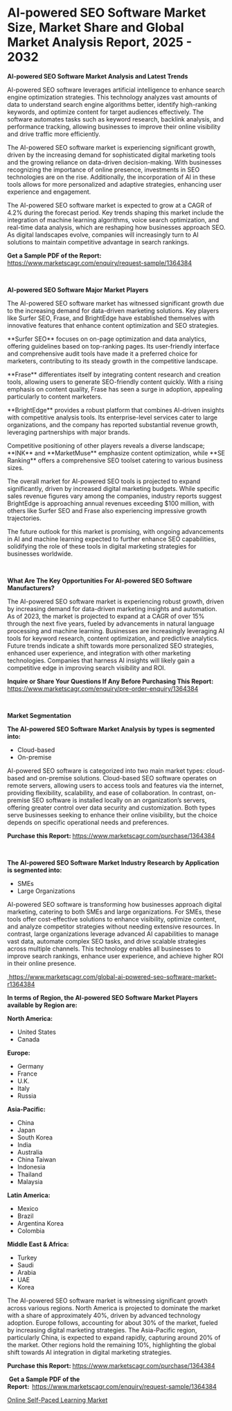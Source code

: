 <p><h1>AI-powered SEO Software Market Size, Market Share and Global Market Analysis Report, 2025 - 2032</h1></p><p><strong>AI-powered SEO Software Market Analysis and Latest Trends</strong></p>
<p><p>AI-powered SEO software leverages artificial intelligence to enhance search engine optimization strategies. This technology analyzes vast amounts of data to understand search engine algorithms better, identify high-ranking keywords, and optimize content for target audiences effectively. The software automates tasks such as keyword research, backlink analysis, and performance tracking, allowing businesses to improve their online visibility and drive traffic more efficiently.</p><p>The AI-powered SEO software market is experiencing significant growth, driven by the increasing demand for sophisticated digital marketing tools and the growing reliance on data-driven decision-making. With businesses recognizing the importance of online presence, investments in SEO technologies are on the rise. Additionally, the incorporation of AI in these tools allows for more personalized and adaptive strategies, enhancing user experience and engagement.</p><p>The AI-powered SEO software market is expected to grow at a CAGR of 4.2% during the forecast period. Key trends shaping this market include the integration of machine learning algorithms, voice search optimization, and real-time data analysis, which are reshaping how businesses approach SEO. As digital landscapes evolve, companies will increasingly turn to AI solutions to maintain competitive advantage in search rankings.</p></p>
<p><strong>Get a Sample PDF of the Report:&nbsp;</strong> <a href="https://www.marketscagr.com/enquiry/request-sample/1364384?utm_campaign=3068&utm_medium=2&utm_source=Github&utm_content=ia&utm_term=11032025&utm_id=ai-powered-seo-software">https://www.marketscagr.com/enquiry/request-sample/1364384</a></p>
<p>&nbsp;</p>
<p><strong>AI-powered SEO Software Major Market Players</strong></p>
<p><p>The AI-powered SEO software market has witnessed significant growth due to the increasing demand for data-driven marketing solutions. Key players like Surfer SEO, Frase, and BrightEdge have established themselves with innovative features that enhance content optimization and SEO strategies.</p><p>**Surfer SEO** focuses on on-page optimization and data analytics, offering guidelines based on top-ranking pages. Its user-friendly interface and comprehensive audit tools have made it a preferred choice for marketers, contributing to its steady growth in the competitive landscape.</p><p>**Frase** differentiates itself by integrating content research and creation tools, allowing users to generate SEO-friendly content quickly. With a rising emphasis on content quality, Frase has seen a surge in adoption, appealing particularly to content marketers.</p><p>**BrightEdge** provides a robust platform that combines AI-driven insights with competitive analysis tools. Its enterprise-level services cater to large organizations, and the company has reported substantial revenue growth, leveraging partnerships with major brands.</p><p>Competitive positioning of other players reveals a diverse landscape; **INK** and **MarketMuse** emphasize content optimization, while **SE Ranking** offers a comprehensive SEO toolset catering to various business sizes.</p><p>The overall market for AI-powered SEO tools is projected to expand significantly, driven by increased digital marketing budgets. While specific sales revenue figures vary among the companies, industry reports suggest BrightEdge is approaching annual revenues exceeding $100 million, with others like Surfer SEO and Frase also experiencing impressive growth trajectories.</p><p>The future outlook for this market is promising, with ongoing advancements in AI and machine learning expected to further enhance SEO capabilities, solidifying the role of these tools in digital marketing strategies for businesses worldwide.</p></p>
<p>&nbsp;</p>
<p><strong>What Are The Key Opportunities For AI-powered SEO Software Manufacturers?</strong></p>
<p><p>The AI-powered SEO software market is experiencing robust growth, driven by increasing demand for data-driven marketing insights and automation. As of 2023, the market is projected to expand at a CAGR of over 15% through the next five years, fueled by advancements in natural language processing and machine learning. Businesses are increasingly leveraging AI tools for keyword research, content optimization, and predictive analytics. Future trends indicate a shift towards more personalized SEO strategies, enhanced user experience, and integration with other marketing technologies. Companies that harness AI insights will likely gain a competitive edge in improving search visibility and ROI.</p></p>
<p><strong>Inquire or Share Your Questions If Any Before Purchasing This Report:</strong> <a href="https://www.marketscagr.com/enquiry/pre-order-enquiry/1364384?utm_campaign=3068&utm_medium=2&utm_source=Github&utm_content=ia&utm_term=11032025&utm_id=ai-powered-seo-software">https://www.marketscagr.com/enquiry/pre-order-enquiry/1364384</a></p>
<p>&nbsp;</p>
<p><strong>Market Segmentation</strong></p>
<p><strong>The AI-powered SEO Software Market Analysis by types is segmented into:</strong></p>
<p><ul><li>Cloud-based</li><li>On-premise</li></ul></p>
<p><p>AI-powered SEO software is categorized into two main market types: cloud-based and on-premise solutions. Cloud-based SEO software operates on remote servers, allowing users to access tools and features via the internet, providing flexibility, scalability, and ease of collaboration. In contrast, on-premise SEO software is installed locally on an organization’s servers, offering greater control over data security and customization. Both types serve businesses seeking to enhance their online visibility, but the choice depends on specific operational needs and preferences.</p></p>
<p><strong>Purchase this Report:&nbsp;</strong><a href="https://www.marketscagr.com/purchase/1364384?utm_campaign=3068&utm_medium=2&utm_source=Github&utm_content=ia&utm_term=11032025&utm_id=ai-powered-seo-software">https://www.marketscagr.com/purchase/1364384</a></p>
<p>&nbsp;</p>
<p><strong>The AI-powered SEO Software Market Industry Research by Application is segmented into:</strong></p>
<p><ul><li>SMEs</li><li>Large Organizations</li></ul></p>
<p><p>AI-powered SEO software is transforming how businesses approach digital marketing, catering to both SMEs and large organizations. For SMEs, these tools offer cost-effective solutions to enhance visibility, optimize content, and analyze competitor strategies without needing extensive resources. In contrast, large organizations leverage advanced AI capabilities to manage vast data, automate complex SEO tasks, and drive scalable strategies across multiple channels. This technology enables all businesses to improve search rankings, enhance user experience, and achieve higher ROI in their online presence.</p></p>
<p><a href="https://www.marketscagr.com/global-ai-powered-seo-software-market-r1364384?utm_campaign=3068&utm_medium=2&utm_source=Github&utm_content=ia&utm_term=11032025&utm_id=ai-powered-seo-software">&nbsp;https://www.marketscagr.com/global-ai-powered-seo-software-market-r1364384</a></p>
<p><strong>In terms of Region, the AI-powered SEO Software Market Players available by Region are:</strong></p>
<p>
    <p> <strong> North America: </strong>
        <ul>
            <li>United States</li>
            <li>Canada</li>
        </ul>
        </p> 
    <p> <strong> Europe: </strong>
        <ul>
            <li>Germany</li>
            <li>France</li>
            <li>U.K.</li>
            <li>Italy</li>
            <li>Russia</li>
        </ul>
        </p> 
    <p> <strong> Asia-Pacific: </strong>
        <ul>
            <li>China</li>
            <li>Japan</li>
            <li>South Korea</li>
            <li>India</li>
            <li>Australia</li>
            <li>China Taiwan</li>
            <li>Indonesia</li>
            <li>Thailand</li>
            <li>Malaysia</li>
        </ul>
        </p> 
    <p> <strong> Latin America: </strong>
        <ul>
            <li>Mexico</li>
            <li>Brazil</li>
            <li>Argentina Korea</li>
            <li>Colombia</li>
        </ul>
        </p> 
    <p> <strong> Middle East & Africa: </strong>
        <ul>
            <li>Turkey</li>
            <li>Saudi</li>
            <li>Arabia</li>
            <li>UAE</li>
            <li>Korea</li>
        </ul>
    </p>
    </p>
<p><p>The AI-powered SEO software market is witnessing significant growth across various regions. North America is projected to dominate the market with a share of approximately 40%, driven by advanced technology adoption. Europe follows, accounting for about 30% of the market, fueled by increasing digital marketing strategies. The Asia-Pacific region, particularly China, is expected to expand rapidly, capturing around 20% of the market. Other regions hold the remaining 10%, highlighting the global shift towards AI integration in digital marketing strategies.</p></p>
<p><strong>Purchase this Report: </strong><a href="https://www.marketscagr.com/purchase/1364384?utm_campaign=3068&utm_medium=2&utm_source=Github&utm_content=ia&utm_term=11032025&utm_id=ai-powered-seo-software">https://www.marketscagr.com/purchase/1364384</a></p>
<p>&nbsp;<strong>Get a Sample PDF of the Report:&nbsp;&nbsp;</strong><a href="https://www.marketscagr.com/enquiry/request-sample/1364384?utm_campaign=3068&utm_medium=2&utm_source=Github&utm_content=ia&utm_term=11032025&utm_id=ai-powered-seo-software">https://www.marketscagr.com/enquiry/request-sample/1364384</a></p>
<p><strong></strong></p>
<p><p><a href="https://github.com/shamyzinniwl/Market-Research-Report-List-1/blob/main/online-self-paced-learning-market.md?utm_campaign=3068&utm_medium=2&utm_source=Github&utm_content=ia&utm_term=11032025&utm_id=ai-powered-seo-software">Online Self-Paced Learning Market</a></p></p>